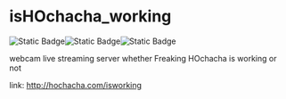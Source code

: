 # isHOchacha_working
![Static Badge](https://img.shields.io/badge/isThere_so_many_todo-yes-red)![Static Badge](https://img.shields.io/badge/does_HOchacha_work%3F-NO-red)![Static Badge](https://img.shields.io/badge/are_his_professors_angry%3F-YES-red)

webcam live streaming server whether Freaking HOchacha is working or not

link: http://hochacha.com/isworking
